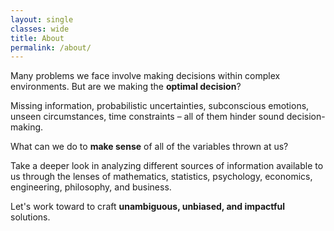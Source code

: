 ```yaml
---
layout: single
classes: wide
title: About
permalink: /about/
---
```


Many problems we face involve making decisions within complex environments. But are we making the **optimal decision**?

Missing information, probabilistic uncertainties, subconscious emotions, unseen circumstances, time constraints – all of them hinder sound decision-making. 

What can we do to **make sense** of all of the variables thrown at us?

Take a deeper look in analyzing different sources of information available to us through the lenses of mathematics, statistics, psychology, economics, engineering, philosophy, and business. 

Let's work toward to craft **unambiguous, unbiased, and impactful** solutions. 
